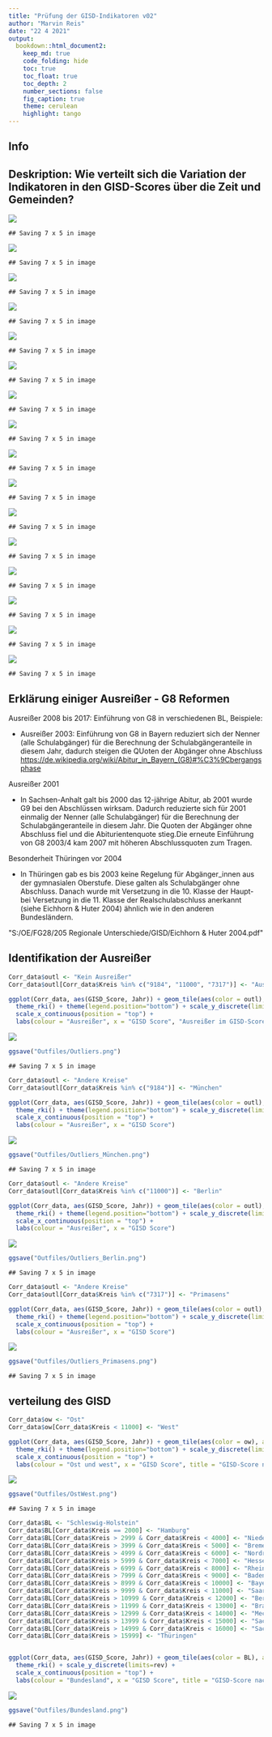 ```yaml
---
title: "Prüfung der GISD-Indikatoren v02"
author: "Marvin Reis"
date: "22 4 2021"
output:
  bookdown::html_document2:
    keep_md: true
    code_folding: hide
    toc: true
    toc_float: true
    toc_depth: 2
    number_sections: false
    fig_caption: true
    theme: cerulean
    highlight: tango  
---
```




## Info




## Deskription: Wie verteilt sich die Variation der Indikatoren in den GISD-Scores über die Zeit und Gemeinden?





![](Score_check_revision2021_v02_files/figure-html/Plots-1.png)<!-- -->

```
## Saving 7 x 5 in image
```

![](Score_check_revision2021_v02_files/figure-html/Plots-2.png)<!-- -->

```
## Saving 7 x 5 in image
```

![](Score_check_revision2021_v02_files/figure-html/Plots-3.png)<!-- -->

```
## Saving 7 x 5 in image
```

![](Score_check_revision2021_v02_files/figure-html/Plots-4.png)<!-- -->

```
## Saving 7 x 5 in image
```

![](Score_check_revision2021_v02_files/figure-html/Plots-5.png)<!-- -->

```
## Saving 7 x 5 in image
```

![](Score_check_revision2021_v02_files/figure-html/Plots-6.png)<!-- -->

```
## Saving 7 x 5 in image
```

![](Score_check_revision2021_v02_files/figure-html/Plots-7.png)<!-- -->

```
## Saving 7 x 5 in image
```

![](Score_check_revision2021_v02_files/figure-html/Plots-8.png)<!-- -->

```
## Saving 7 x 5 in image
```

![](Score_check_revision2021_v02_files/figure-html/Plots-9.png)<!-- -->

```
## Saving 7 x 5 in image
```

![](Score_check_revision2021_v02_files/figure-html/Plots-10.png)<!-- -->

```
## Saving 7 x 5 in image
```

![](Score_check_revision2021_v02_files/figure-html/Plots-11.png)<!-- -->

```
## Saving 7 x 5 in image
```

![](Score_check_revision2021_v02_files/figure-html/Plots-12.png)<!-- -->

```
## Saving 7 x 5 in image
```

![](Score_check_revision2021_v02_files/figure-html/Plots-13.png)<!-- -->

```
## Saving 7 x 5 in image
```

![](Score_check_revision2021_v02_files/figure-html/Plots-14.png)<!-- -->

```
## Saving 7 x 5 in image
```

![](Score_check_revision2021_v02_files/figure-html/Plots-15.png)<!-- -->

```
## Saving 7 x 5 in image
```

![](Score_check_revision2021_v02_files/figure-html/Plots-16.png)<!-- -->

```
## Saving 7 x 5 in image
```

## Erklärung einiger Ausreißer - G8 Reformen


Ausreißer 2008 bis 2017: Einführung von G8 in verschiedenen BL, Beispiele:

- Ausreißer 2003: Einführung von G8 in Bayern reduziert sich der Nenner (alle Schulabgänger) für die Berechnung der Schulabgängeranteile in diesem Jahr, dadurch steigen die QUoten der Abgänger ohne Abschluss https://de.wikipedia.org/wiki/Abitur_in_Bayern_(G8)#%C3%9Cbergangsphase


Ausreißer 2001

- In Sachsen-Anhalt galt bis 2000 das 12-jährige Abitur, ab 2001 wurde G9 bei den Abschlüssen wirksam. Dadurch reduzierte sich für 2001 einmalig der Nenner (alle Schulabgänger) für die Berechnung der Schulabgängeranteile in diesem Jahr. Die Quoten der Abgänger ohne Abschluss fiel und die Abiturientenquote stieg.Die erneute Einführung von G8 2003/4 kam 2007 mit höheren Abschlussquoten zum Tragen. 

Besonderheit Thüringen vor 2004

-  In Thüringen gab es bis 2003 keine Regelung für Abgänger_innen aus der gymnasialen Oberstufe. Diese galten als Schulabgänger ohne Abschluss. Danach wurde mit Versetzung in die 10. Klasse der Haupt- bei Versetzung in die 11. Klasse der Realschulabschluss anerkannt (siehe Eichhorn & Huter 2004) ähnlich wie in den anderen Bundesländern.

"S:/OE/FG28/205 Regionale Unterschiede/GISD/Eichhorn & Huter 2004.pdf"


## Identifikation der Ausreißer

```r
Corr_data$outl <- "Kein Ausreißer"
Corr_data$outl[Corr_data$Kreis %in% c("9184", "11000", "7317")] <- "Ausreißer"

ggplot(Corr_data, aes(GISD_Score, Jahr)) + geom_tile(aes(color = outl), alpha = 0.5, size =0.5) + 
  theme_rki() + theme(legend.position="bottom") + scale_y_discrete(limits=rev) + 
  scale_x_continuous(position = "top") +
  labs(colour = "Ausreißer", x = "GISD Score", "Ausreißer im GISD-Score")
```

![](Score_check_revision2021_v02_files/figure-html/unnamed-chunk-1-1.png)<!-- -->

```r
ggsave("Outfiles/Outliers.png")
```

```
## Saving 7 x 5 in image
```

```r
Corr_data$outl <- "Andere Kreise"
Corr_data$outl[Corr_data$Kreis %in% c("9184")] <- "München"

ggplot(Corr_data, aes(GISD_Score, Jahr)) + geom_tile(aes(color = outl), alpha = 0.5, size =0.5) + 
  theme_rki() + theme(legend.position="bottom") + scale_y_discrete(limits=rev) + 
  scale_x_continuous(position = "top") +
  labs(colour = "Ausreißer", x = "GISD Score")
```

![](Score_check_revision2021_v02_files/figure-html/unnamed-chunk-1-2.png)<!-- -->

```r
ggsave("Outfiles/Outliers_München.png")
```

```
## Saving 7 x 5 in image
```

```r
Corr_data$outl <- "Andere Kreise"
Corr_data$outl[Corr_data$Kreis %in% c("11000")] <- "Berlin"

ggplot(Corr_data, aes(GISD_Score, Jahr)) + geom_tile(aes(color = outl), alpha = 0.5, size =0.5) + 
  theme_rki() + theme(legend.position="bottom") + scale_y_discrete(limits=rev) + 
  scale_x_continuous(position = "top") +
  labs(colour = "Ausreißer", x = "GISD Score")
```

![](Score_check_revision2021_v02_files/figure-html/unnamed-chunk-1-3.png)<!-- -->

```r
ggsave("Outfiles/Outliers_Berlin.png")
```

```
## Saving 7 x 5 in image
```

```r
Corr_data$outl <- "Andere Kreise"
Corr_data$outl[Corr_data$Kreis %in% c("7317")] <- "Primasens"

ggplot(Corr_data, aes(GISD_Score, Jahr)) + geom_tile(aes(color = outl), alpha = 0.5, size =0.5) + 
  theme_rki() + theme(legend.position="bottom") + scale_y_discrete(limits=rev) + 
  scale_x_continuous(position = "top") +
  labs(colour = "Ausreißer", x = "GISD Score")
```

![](Score_check_revision2021_v02_files/figure-html/unnamed-chunk-1-4.png)<!-- -->

```r
ggsave("Outfiles/Outliers_Primasens.png")
```

```
## Saving 7 x 5 in image
```

## verteilung des GISD

```r
Corr_data$ow <- "Ost"
Corr_data$ow[Corr_data$Kreis < 11000] <- "West"

ggplot(Corr_data, aes(GISD_Score, Jahr)) + geom_tile(aes(color = ow), alpha = 0.5, size =0.5) + 
  theme_rki() + theme(legend.position="bottom") + scale_y_discrete(limits=rev) + 
  scale_x_continuous(position = "top") +
  labs(colour = "Ost und west", x = "GISD Score", title = "GISD-Score nach ost- und westdeutschen Landkreisen")
```

![](Score_check_revision2021_v02_files/figure-html/unnamed-chunk-2-1.png)<!-- -->

```r
ggsave("Outfiles/OstWest.png")
```

```
## Saving 7 x 5 in image
```

```r
Corr_data$BL <- "Schleswig-Holstein"
Corr_data$BL[Corr_data$Kreis == 2000] <- "Hamburg"
Corr_data$BL[Corr_data$Kreis > 2999 & Corr_data$Kreis < 4000] <- "Niedersachsen"
Corr_data$BL[Corr_data$Kreis > 3999 & Corr_data$Kreis < 5000] <- "Bremen"
Corr_data$BL[Corr_data$Kreis > 4999 & Corr_data$Kreis < 6000] <- "Nordrhein-Westfalen"
Corr_data$BL[Corr_data$Kreis > 5999 & Corr_data$Kreis < 7000] <- "Hessen"
Corr_data$BL[Corr_data$Kreis > 6999 & Corr_data$Kreis < 8000] <- "Rheinland-Pfalz"
Corr_data$BL[Corr_data$Kreis > 7999 & Corr_data$Kreis < 9000] <- "Baden-Würtemberg"
Corr_data$BL[Corr_data$Kreis > 8999 & Corr_data$Kreis < 10000] <- "Bayern"
Corr_data$BL[Corr_data$Kreis > 9999 & Corr_data$Kreis < 11000] <- "Saarland"
Corr_data$BL[Corr_data$Kreis > 10999 & Corr_data$Kreis < 12000] <- "Berlin"
Corr_data$BL[Corr_data$Kreis > 11999 & Corr_data$Kreis < 13000] <- "Brandenburg"
Corr_data$BL[Corr_data$Kreis > 12999 & Corr_data$Kreis < 14000] <- "Mecklenburg-Vorpommern"
Corr_data$BL[Corr_data$Kreis > 13999 & Corr_data$Kreis < 15000] <- "Sachsen"
Corr_data$BL[Corr_data$Kreis > 14999 & Corr_data$Kreis < 16000] <- "Sachsen-Anhalt"
Corr_data$BL[Corr_data$Kreis > 15999] <- "Thüringen"


ggplot(Corr_data, aes(GISD_Score, Jahr)) + geom_tile(aes(color = BL), alpha = 0.5, size =0.5) + 
  theme_rki() + scale_y_discrete(limits=rev) + 
  scale_x_continuous(position = "top") +
  labs(colour = "Bundesland", x = "GISD Score", title = "GISD-Score nach Bundesland")
```

![](Score_check_revision2021_v02_files/figure-html/unnamed-chunk-2-2.png)<!-- -->

```r
ggsave("Outfiles/Bundesland.png")
```

```
## Saving 7 x 5 in image
```



